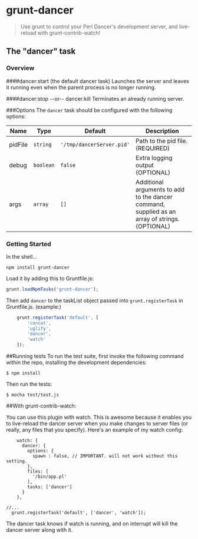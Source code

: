 # grunt-dancer

> Use grunt to control your Perl Dancer's development server, and live-reload with grunt-contrib-watch! 


## The "dancer" task

### Overview
####dancer:start (the default dancer task)
Launches the server and leaves it running even when the parent process is no longer running.

####dancer:stop --or-- dancer:kill
Terminates an already running server.

###Options
The `dancer` task should be configured with the following options:

| Name | Type | Default  | Description                                               |
| -----| ---- | -------- | ----------------------------------------------------------|
| pidFile | `string` | `'/tmp/dancerServer.pid'` | Path to the pid file. (REQUIRED) |
| debug | `boolean` | `false` | Extra logging output (OPTIONAL)                      |
| args | `array` | `[]` | Additional arguments to add to the dancer command, supplied as an array of strings. (OPTIONAL) |



### Getting Started
In the shell...
```shell
npm install grunt-dancer
```

Load it by adding this to Gruntfile.js:

```js
grunt.loadNpmTasks('grunt-dancer');
```
Then add `dancer` to the taskList object passed into `grunt.registerTask` in Gruntfile.js.
(example:)
```js
	grunt.registerTask('default', [
		'concat',
		'uglify',
		'dancer',
		'watch'
	]);
```

##Running tests
To run the test suite, first invoke the following command within the repo, installing the development dependencies:
```shell
$ npm install
```
Then run the tests:
```shell
$ mocha test/test.js
```

##With grunt-contrib-watch:

You can use this plugin with watch. This is awesome because it enables you to live-reload the dancer server when you make changes to server files (or really, any files that you specify). Here's an example of my watch config:

```   
    watch: {
      dancer: {
        options: {
          spawn : false, // IMPORTANT. will not work without this setting.
        },
        files: [
          '/bin/app.pl'
        ],
        tasks: ['dancer'] 
      }
    },
 
//...
  grunt.registerTask('default', ['dancer', 'watch']);
```
The dancer task knows if watch is running, and on interrupt will kill the dancer server along with it.

